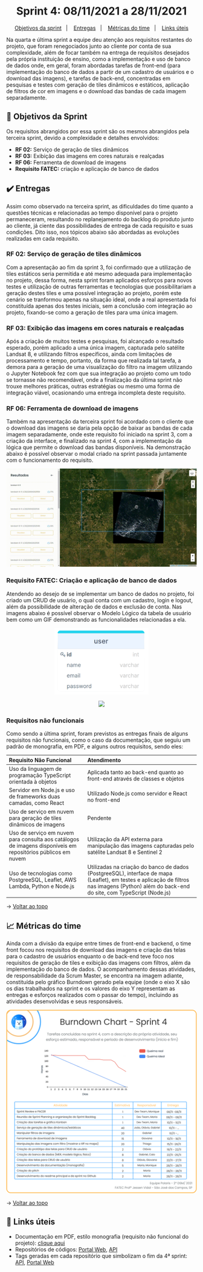 <span id="topo">

<h1 align="center">Sprint 4: 08/11/2021 a 28/11/2021</h1>

<p align="center">
    <a href="#objetivos">Objetivos da sprint</a> &nbsp |&nbsp &nbsp
    <a href="#entregas">Entregas</a> &nbsp |&nbsp &nbsp
    <a href="#metricas">Métricas do time</a> &nbsp |&nbsp &nbsp
    <a href="#links">Links úteis</a>
</p>

Na quarta e última sprint a equipe deu atenção aos requisitos restantes do projeto, que foram renegociados junto ao cliente por conta de sua complexidade, além de focar também na entrega de requisitos desejados pela própria instituição de ensino, como a implementação e uso de banco de dados onde, em geral, foram abordadas tarefas de front-end (para implementação do banco de dados a partir de um cadastro de usuários e o download das imagens), e tarefas de back-end, concentradas em pesquisas e testes com geração de tiles dinâmicos e estáticos, aplicação de filtros de cor em imagens e o download das bandas de cada imagem separadamente.

<span id="objetivos">

## :dart: Objetivos da Sprint

Os requisitos abrangidos por essa sprint são os mesmos abrangidos pela terceira sprint, devido a complexidade e detalhes envolvidos:

- **RF 02:** Serviço de geração de tiles dinâmicos
- **RF 03:** Exibição das imagens em cores naturais e realçadas
- **RF 06:** Ferramenta de download de imagens
- **Requisito FATEC:** criação e aplicação de banco de dados

<span id="entregas">

## :heavy_check_mark: Entregas

Assim como observado na terceira sprint, as dificuldades do time quanto a questões técnicas e relacionadas ao tempo disponível para o projeto permaneceram, resultando no replanejamento do backlog do produto junto ao cliente, já ciente das possibilidades de entrega de cada requisito e suas condições. Dito isso, nos tópicos abaixo são abordadas as evoluções realizadas em cada requisito.

### RF 02: Serviço de geração de tiles dinâmicos

Com a apresentação ao fim da sprint 3, foi confirmado que a utilização de tiles estáticos seria permitida e até mesmo adequada para implementação no projeto, dessa forma, nesta sprint foram aplicados esforços para novos testes e utilização de outras ferramentas e tecnologias que possibilitariam a geração destes tiles e uma possível integração ao projeto, porém este cenário se tranformou apenas na situação ideal, onde a real apresentada foi constituída apenas dos testes iniciais, sem a conclusão com integração ao projeto, fixando-se como a geração de tiles para uma única imagem.

### RF 03: Exibição das imagens em cores naturais e realçadas

Após a criação de muitos testes e pesquisas, foi alcançado o resultado esperado, porém aplicado a uma única imagem, capturada pelo satélite Landsat 8, e utilizando filtros específicos, ainda com limitações de processamento e tempo, portanto, da forma que realizada tal tarefa, a demora para a geração de uma visualização do filtro na imagem utilizando o Jupyter Notebook fez com que sua integração ao projeto como um todo se tornasse não recomendável, onde a finalização da última sprint não trouxe melhores práticas, outras estratégias ou mesmo uma forma de integração viável, ocasionando uma entrega incompleta deste requisito.

### RF 06: Ferramenta de download de imagens

Também na apresentação da terceira sprint foi acordado com o cliente que o download das imagens se daria pela opção de baixar as bandas de cada imagem separadamente, onde este requisito foi iniciado na sprint 3, com a criação da interface, e finalizado na sprint 4, com a implementação da lógica que permite o download das bandas disponíveis. Na demonstração abaixo é possível observar o modal criado na sprint passada juntamente com o funcionamento do requisito.

<p align="center"><img src="./download.gif" /></p>

### Requisito FATEC: Criação e aplicação de banco de dados

Atendendo ao desejo de se implementar um banco de dados no projeto, foi criado um CRUD de usuário, o qual conta com um cadastro, login e logout, além da possibilidade de alteração de dados e exclusão de conta. Nas imagens abaixo é possível observar o Modelo Lógico da tabela de usuário bem como um GIF demonstrando as funcionalidades relacionadas a ela.

<p align="center"><img src="./modelo_logico.png" width='250px' /></p>
<p align="center"><img src="./crud_usuario.gif" /></p>

### Requisitos não funcionais

Como sendo a última sprint, foram previstos as entregas finais de alguns requisitos não funcionais, como o caso da documentação, que seguiu um padrão de monografia, em PDF, e alguns outros requisitos, sendo eles:

| Requisito Não Funcional                                                                                      | Atendimento                                                                                                                                                                                  |
| :----------------------------------------------------------------------------------------------------------- | :------------------------------------------------------------------------------------------------------------------------------------------------------------------------------------------- |
| Uso da linguagem de programação TypeScript orientada à objetos                                               | Aplicada tanto ao back-end quanto ao front-end através de classes e objetos                                                                                                                  |
| Servidor em Node.js e uso de frameworks duas camadas, como React                                             | Utilizado Node.js como servidor e React no front-end                                                                                                                                         |
| Uso de serviço em nuvem para geração de tiles dinâmicos de imagens                                           | Pendente                                                                                                                                                                                     |
| Uso de serviço em nuvem para consulta aos catálogos de imagens disponíveis em repositórios públicos em nuvem | Utilização da API externa para manipulação das imagens capturadas pelo satélite Landsat 8 e Sentinel 2                                                                                        |
| Uso de tecnologias como PostgreeSQL, Leaflet, AWS Lambda, Python e Node.js                                   | Utilizadas na criação do banco de dados (PostgreeSQL), interface de mapa (Leaflet), em testes e aplicação de filtros nas imagens (Python) além do back-end do site, com TypeScript (Node.js) |

→ [Voltar ao topo](#topo)

<span id="metricas">

## :chart_with_upwards_trend: Métricas do time

Ainda com a divisão da equipe entre times de front-end e backend, o time front focou nos requisitos de download das imagens e criação das telas para o cadastro de usuários enquanto o de back-end teve foco nos requisitos de geração de tiles e exibição das imagens com filtros, além da implementação do banco de dados. O acompanhamento dessas atividades, de responsabilidade da Scrum Master, se encontra na imagem adiante, constituída pelo gráfico Burndown gerado pela equipe (onde o eixo X são os dias trabalhados na sprint e os valores do eixo Y representam as entregas e esforços realizados com o passar do tempo), incluindo as atividades desenvolvidas e seus responsáveis.

<p align="center"><img src="./burndown.png" /></p>

→ [Voltar ao topo](#topo)

<span id="links">

## :link: Links úteis

- Documentação em PDF, estilo monografia (requisito não funcional do projeto): [clique aqui](./documentacao.pdf)
- Repositórios de códigos: [Portal Web](https://github.com/Equipe-Polaris-DSM-2021/web), [API](https://github.com/Equipe-Polaris-DSM-2021/api)
- Tags geradas em cada repositório que simbolizam o fim da 4ª sprint: [API](https://github.com/Equipe-Polaris-DSM-2021/api/releases/tag/sprint-04), [Portal Web](https://github.com/Equipe-Polaris-DSM-2021/web/releases/tag/sprint-04)
